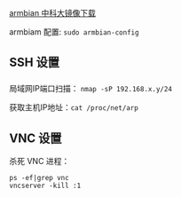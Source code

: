 [armbian 中科大镜像下载](https://mirrors.ustc.edu.cn/armbian-dl/)

armbiam 配置: `sudo armbian-config`

## SSH 设置

### 

局域网IP端口扫描： `nmap -sP 192.168.x.y/24`

获取主机IP地址：`cat /proc/net/arp`




## VNC 设置

杀死 VNC 进程：
```
ps -ef|grep vnc
vncserver -kill :1
```
